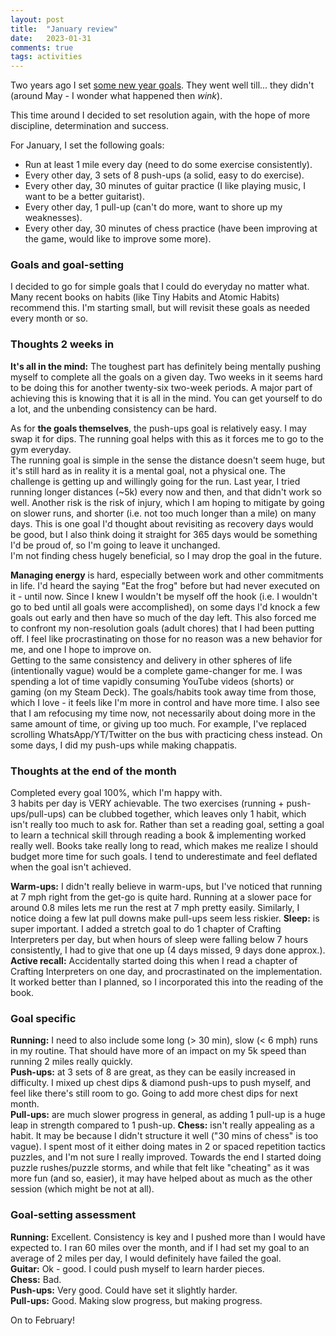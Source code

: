 ```yaml
---
layout: post
title:  "January review"
date:   2023-01-31
comments: true
tags: activities
---
```


Two years ago I set [some new year goals](https://www.ashwinmenon.com/posts/activities/2021-01-31-january-review/). They went well till... they didn't (around May - I wonder what happened then *wink*).

This time around I decided to set resolution again, with the hope of more discipline, determination and success.

For January, I set the following goals:

- Run at least 1 mile every day (need to do some exercise consistently).
- Every other day, 3 sets of 8 push-ups (a solid, easy to do exercise).
- Every other day, 30 minutes of guitar practice (I like playing music, I want to be a better guitarist).
- Every other day, 1 pull-up (can't do more, want to shore up my weaknesses).
- Every other day, 30 minutes of chess practice (have been improving at the game, would like to improve some more).

### Goals and goal-setting
I decided to go for simple goals that I could do everyday no matter what. Many recent books on habits (like Tiny Habits and Atomic Habits) recommend this.
I'm starting small, but will revisit these goals as needed every month or so.

### Thoughts 2 weeks in

**It's all in the mind:** The toughest part has definitely being mentally pushing myself to complete all the goals on a given day. Two weeks in it seems hard to be doing this for another twenty-six two-week periods. A major part of achieving this is knowing that it is all in the mind. You can get yourself to do a lot, and the unbending consistency can be hard.  

As for **the goals themselves**, the push-ups goal is relatively easy. I may swap it for dips. The running goal helps with this as it forces me to go to the gym everyday.  
The running goal is simple in the sense the distance doesn't seem huge, but it's still hard as in reality it is a mental goal, not a physical one. The challenge is getting up and willingly going for the run. Last year, I tried running longer distances (~5k) every now and then, and that didn't work so well. Another risk is the risk of injury, which I am hoping to mitigate by going on slower runs, and shorter (i.e. not too much longer than a mile) on many days. This is one goal I'd thought about revisiting as recovery days would be good, but I also think doing it straight for 365 days would be something I'd be proud of, so I'm going to leave it unchanged.  
I'm not finding chess hugely beneficial, so I may drop the goal in the future.  

**Managing energy** is hard, especially between work and other commitments in life. I'd heard the saying "Eat the frog" before but had never executed on it - until now. Since I knew I wouldn't be myself off the hook (i.e. I wouldn't go to bed until all goals were accomplished), on some days I'd knock a few goals out early and then have so much of the day left. This also forced me to confront my non-resolution goals (adult chores) that I had been putting off. I feel like procrastinating on those for no reason was a new behavior for me, and one I hope to improve on.  
Getting to the same consistency and delivery in other spheres of life (intentionally vague) would be a complete game-changer for me. I was spending a lot of time vapidly consuming YouTube videos (shorts) or gaming (on my Steam Deck). The goals/habits took away time from those, which I love - it feels like I'm more in control and have more time. I also see that I am refocusing my time now, not necessarily about doing more in the same amount of time, or giving up too much. For example, I've replaced scrolling WhatsApp/YT/Twitter on the bus with practicing chess instead. On some days, I did my push-ups while making chappatis.  

### Thoughts at the end of the month

Completed every goal 100%, which I'm happy with.  
3 habits per day is VERY achievable. The two exercises (running + push-ups/pull-ups) can be clubbed together, which leaves only 1 habit, which isn't really too much to ask for.
Rather than set a reading goal, setting a goal to learn a technical skill through reading a book & implementing worked really well. Books take really long to read, which makes me realize I should budget more time for such goals. I tend to underestimate and feel deflated when the goal isn't achieved.

**Warm-ups:** I didn't really believe in warm-ups, but I've noticed that running at 7 mph right from the get-go is quite hard. Running at a slower pace for around 0.8 miles lets me run the rest at 7 mph pretty easily. Similarly, I notice doing a few lat pull downs make pull-ups seem less riskier.
**Sleep:** is super important. I added a stretch goal to do 1 chapter of Crafting Interpreters per day, but when hours of sleep were falling below 7 hours consistently, I had to give that one up (4 days missed, 9 days done approx.).
**Active recall:** Accidentally started doing this when I read a chapter of Crafting Interpreters on one day, and procrastinated on the implementation. It worked better than I planned, so I incorporated this into the reading of the book.

### Goal specific
**Running:** I need to also include some long (> 30 min), slow (< 6 mph) runs in my routine. That should have more of an impact on my 5k speed than running 2 miles really quickly.  
**Push-ups:** at 3 sets of 8 are great, as they can be easily increased in difficulty. I mixed up chest dips & diamond push-ups to push myself, and feel like there's still room to go. Going to add more chest dips for next month.  
**Pull-ups:** are much slower progress in general, as adding 1 pull-up is a huge leap in strength compared to 1 push-up.
**Chess:** isn't really appealing as a habit. It may be because I didn't structure it well ("30 mins of chess" is too vague). I spent most of it either doing mates in 2 or spaced repetition tactics puzzles, and I'm not sure I really improved. Towards the end I started doing puzzle rushes/puzzle storms, and while that felt like "cheating" as it was more fun (and so, easier), it may have helped about as much as the other session (which might be not at all).

### Goal-setting assessment
**Running:** Excellent. Consistency is key and I pushed more than I would have expected to. I ran 60 miles over the month, and if I had set my goal to an average of 2 miles per day, I would definitely have failed the goal.  
**Guitar:** Ok - good. I could push myself to learn harder pieces.  
**Chess:** Bad.  
**Push-ups:** Very good. Could have set it slightly harder.  
**Pull-ups:** Good. Making slow progress, but making progress.  

On to February!

